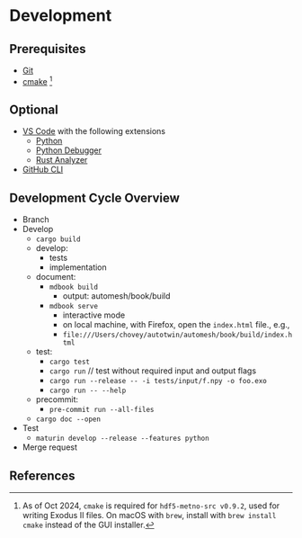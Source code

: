 # Development

## Prerequisites

* [Git](https://git-scm.com/)
* [cmake](https://cmake.org/download/) [^cmake_2024]
## Optional

* [VS Code](https://code.visualstudio.com/) with the following extensions
  * [Python](https://marketplace.visualstudio.com/items?itemName=ms-python.python)
  * [Python Debugger](https://marketplace.visualstudio.com/items?itemName=ms-python.debugpy)
  * [Rust Analyzer](https://marketplace.visualstudio.com/items?itemName=rust-lang.rust-analyzer)
* [GitHub CLI](https://cli.github.com)

## Development Cycle Overview

* Branch
* Develop
  * `cargo build`
  * develop:
    * tests
    * implementation
  * document:
    * `mdbook build`
       * output: automesh/book/build
    * `mdbook serve`
      * interactive mode
      * on local machine, with Firefox, open the `index.html` file., e.g.,
      * `file:///Users/chovey/autotwin/automesh/book/build/index.html`
  * test:
    * `cargo test`
    * `cargo run`  // test without required input and output flags
    * `cargo run --release -- -i tests/input/f.npy -o foo.exo`
    * `cargo run -- --help`
  * precommit:
    * `pre-commit run --all-files`
  * `cargo doc --open`
* Test
  * `maturin develop --release --features python`
* Merge request

## References

[^cmake_2024]: As of Oct 2024, `cmake` is required for `hdf5-metno-src v0.9.2`, used for writing Exodus II files.  On macOS with `brew`, install with `brew install cmake` instead of the GUI installer.
